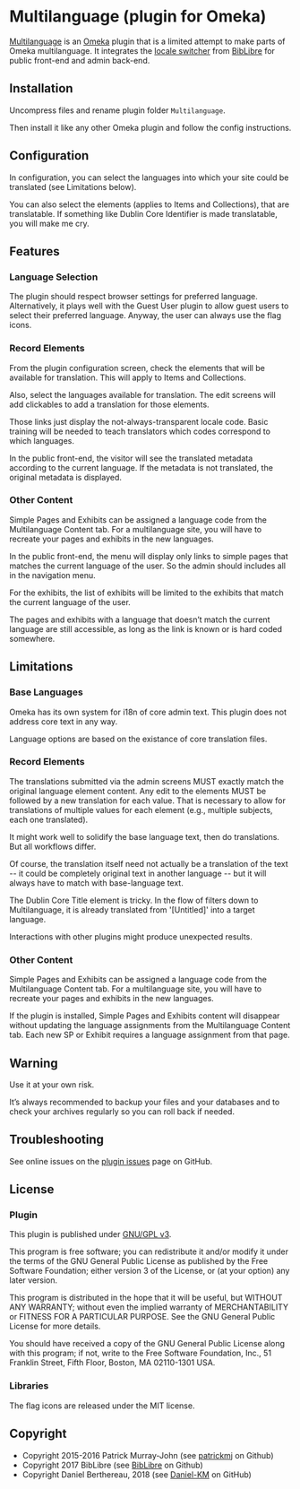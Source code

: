 Multilanguage (plugin for Omeka)
================================

[Multilanguage] is an [Omeka] plugin that is a limited attempt to make parts of
Omeka multilanguage. It integrates the [locale switcher] from [BibLibre] for
public front-end and admin back-end.


Installation
------------

Uncompress files and rename plugin folder `Multilanguage`.

Then install it like any other Omeka plugin and follow the config instructions.


Configuration
-------------

In configuration, you can select the languages into which your site could be
translated (see Limitations below).

You can also select the elements (applies to Items and Collections), that are
translatable. If something like Dublin Core Identifier is made translatable,
you will make me cry.


Features
--------

### Language Selection

The plugin should respect browser settings for preferred language.
Alternatively, it plays well with the Guest User plugin to allow guest users to
select their preferred language.
Anyway, the user can always use the flag icons.

### Record Elements

From the plugin configuration screen, check the elements that will be available
for translation. This will apply to Items and Collections.

Also, select the languages available for translation. The edit screens will add
clickables to add a translation for those elements.

Those links just display the not-always-transparent locale code. Basic training
will be needed to teach translators which codes correspond to which languages.

In the public front-end, the visitor will see the translated metadata according
to the current language. If the metadata is not translated, the original
metadata is displayed.

### Other Content

Simple Pages and Exhibits can be assigned a language code from the Multilanguage
Content tab. For a multilanguage site, you will have to recreate your pages and
exhibits in the new languages.

In the public front-end, the menu will display only links to simple pages that
matches the current language of the user. So the admin should includes all in
the navigation menu.

For the exhibits, the list of exhibits will be limited to the exhibits that
match the current language of the user.

The pages and exhibits with a language that doesn’t match the current language
are still accessible, as long as the link is known or is hard coded somewhere.


Limitations
-----------

### Base Languages

Omeka has its own system for i18n of core admin text. This plugin does not
address core text in any way.

Language options are based on the existance of core translation files.

### Record Elements

The translations submitted via the admin screens MUST exactly match the original
language element content. Any edit to the elements MUST be followed by a new
translation for each value. That is necessary to allow for translations of
multiple values for each element (e.g., multiple subjects, each one translated).

It might work well to solidify the base language text, then do translations. But
all workflows differ.

Of course, the translation itself need not actually be a translation of the text
-- it could be completely original text in another language -- but it will
always have to match with base-language text.

The Dublin Core Title element is tricky. In the flow of filters down to
Multilanguage, it is already translated from '[Untitled]' into a target
language.

Interactions with other plugins might produce unexpected results.

### Other Content

Simple Pages and Exhibits can be assigned a language code from the Multilanguage
Content tab. For a multilanguage site, you will have to recreate your pages and
exhibits in the new languages.

If the plugin is installed, Simple Pages and Exhibits content will disappear
without updating the language assignments from the Multilanguage Content tab.
Each new SP or Exhibit requires a language assignment from that page.


Warning
-------

Use it at your own risk.

It’s always recommended to backup your files and your databases and to check
your archives regularly so you can roll back if needed.


Troubleshooting
---------------

See online issues on the [plugin issues] page on GitHub.


License
-------

### Plugin

This plugin is published under [GNU/GPL v3].

This program is free software; you can redistribute it and/or modify it under
the terms of the GNU General Public License as published by the Free Software
Foundation; either version 3 of the License, or (at your option) any later
version.

This program is distributed in the hope that it will be useful, but WITHOUT
ANY WARRANTY; without even the implied warranty of MERCHANTABILITY or FITNESS
FOR A PARTICULAR PURPOSE. See the GNU General Public License for more
details.

You should have received a copy of the GNU General Public License along with
this program; if not, write to the Free Software Foundation, Inc.,
51 Franklin Street, Fifth Floor, Boston, MA 02110-1301 USA.

### Libraries

The flag icons are released under the MIT license.


Copyright
---------

* Copyright 2015-2016 Patrick Murray-John (see [patrickmj] on Github)
* Copyright 2017 BibLibre (see [BibLibre] on Github)
* Copyright Daniel Berthereau, 2018 (see [Daniel-KM] on GitHub)


[Multilanguage]: https://github.com/patrickmj/multilanguage
[Omeka]: https://omeka.org
[locale switcher]: https://github.com/Daniel-KM/Omeka-plugin-LocaleSwitcher
[flag-icon-css]: http://flag-icon-css.lip.is/
[plugin issues]: https://github.com/patrickmj/Multilanguage/issues
[GNU/GPL v3]: https://www.gnu.org/licenses/gpl-3.0.html
[patrickmj]: https://github.com/patrickmj
[BibLibre]: https://github.com/BibLibre
[Daniel-KM]: https://github.com/Daniel-KM "Daniel Berthereau"
